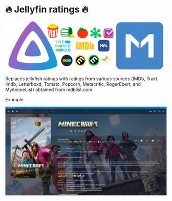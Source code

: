 # 🔥 Jellyfin ratings 🔥

![logo](https://github.com/Druidblack/jellyfin_ratings/blob/main/img/logo.png)

Replaces jellyfish ratings with ratings from various sources (IMDb, Trakt, Imdb, Letterboxd, Tomato, Popcorn, Metacritic, RogerEbert, and MyAnimeList) obtained from mdblist.com

Example

![1](https://github.com/Druidblack/jellyfin_ratings/blob/main/img/1.jpg)
